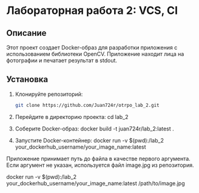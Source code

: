 # Лабораторная работа 2: VCS, CI

## Описание

Этот проект создает Docker-образ для разработки приложения с использованием библиотеки OpenCV. Приложение находит лица на фотографии и печатает результат в stdout.

## Установка

1. Клонируйте репозиторий:
   ```sh
   git clone https://github.com/Juan724r/otrpo_lab_2.git

2. Перейдите в директорию проекта:
   cd lab_2

3. Соберите Docker-образ:
   docker build -t juan724r/lab_2:latest .

5. Запустите Docker-контейнер:
   docker run -v $(pwd):/lab_2 your_dockerhub_username/your_image_name:latest


Приложение принимает путь до файла в качестве первого аргумента. Если аргумент не указан, используется файл image.jpg из репозитория.

docker run -v $(pwd):/lab_2 your_dockerhub_username/your_image_name:latest /path/to/image.jpg
